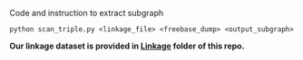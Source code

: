 Code and instruction to extract subgraph

```
python scan_triple.py <linkage_file> <freebase_dump> <output_subgraph>
```

<strong>Our linkage dataset is provided in [Linkage](https://github.com/RUCDM/KB4Rec/tree/master/Linkage) folder of this repo.
